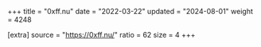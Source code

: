 +++
title = "0xff.nu"
date = "2022-03-22"
updated = "2024-08-01"
weight = 4248

[extra]
source = "https://0xff.nu/"
ratio = 62
size = 4
+++
